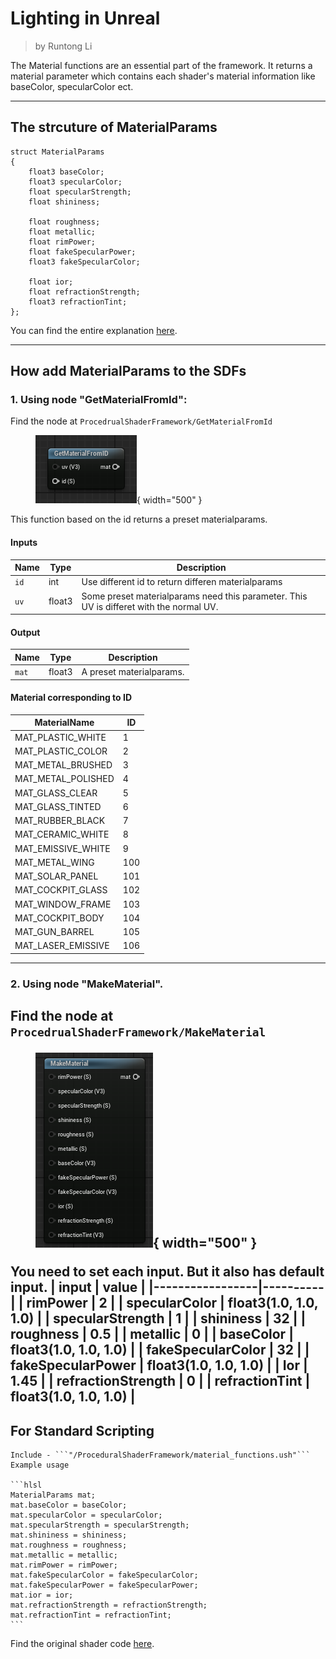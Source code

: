 <div class="container">
    <h1 class="main-heading">Lighting in Unreal</h1>
    <blockquote class="author">by Runtong Li</blockquote>
</div>

The Material functions are an essential part of the framework. It returns a material parameter which contains each shader's material information like baseColor, specularColor ect. 

---

## The strcuture of MaterialParams
```hlsl
struct MaterialParams
{
    float3 baseColor;
    float3 specularColor;
    float specularStrength;
    float shininess;

    float roughness;
    float metallic;
    float rimPower;
    float fakeSpecularPower;
    float3 fakeSpecularColor;

    float ior;
    float refractionStrength;
    float3 refractionTint;
};
```
You can find the entire explanation [here](../../../shaders/material/material_system.md).

 ---

## How add MaterialParams to the SDFs
### 1. Using node "GetMaterialFromId":

Find the node at ```ProcedrualShaderFramework/GetMaterialFromId```
    <figure markdown="span">
    ![Unreal PhongLighting Lighting](../images/material/GetMaterialFromId.png){ width="500" }
    </figure>
This function based on the id returns a preset materialparams.

#### Inputs

| Name            | Type     | Description |
|-----------------|----------|-------------|
| `id`   | int   | Use different id to return differen materialparams |
| `uv`   | float3   | Some preset materialparams need this parameter. This UV is differet with the normal UV.|
#### Output
| Name            | Type     | Description |
|-----------------|----------|-------------|
| `mat`   | float3   | A preset materialparams. |

#### Material corresponding to ID
| MaterialName            | ID     |
|-----------------|----------|
| MAT_PLASTIC_WHITE         |  1   |
| MAT_PLASTIC_COLOR         |  2   |
| MAT_METAL_BRUSHED         |  3   |
| MAT_METAL_POLISHED         |  4   |
| MAT_GLASS_CLEAR         |  5   |
| MAT_GLASS_TINTED         |  6   |
| MAT_RUBBER_BLACK         |  7   |
| MAT_CERAMIC_WHITE         |  8   |
| MAT_EMISSIVE_WHITE         |  9   |
| MAT_METAL_WING         |  100   |
| MAT_SOLAR_PANEL         |  101   |
| MAT_COCKPIT_GLASS         |  102   |
| MAT_WINDOW_FRAME         |  103   |
| MAT_COCKPIT_BODY         |  104   |
| MAT_GUN_BARREL         |  105   |
| MAT_LASER_EMISSIVE         |  106   |


---

### 2. Using node "MakeMaterial".
Find the node at ```ProcedrualShaderFramework/MakeMaterial```
    <figure markdown="span">
    ![Unreal PhongLighting Lighting](../images/material/MakeMaterial.png){ width="500" }
    </figure>
You need to set each input. But it also has default input.
| input            | value     |
|-----------------|----------|
| rimPower         |  2        |
| specularColor         | float3(1.0, 1.0, 1.0) |
| specularStrength        |  1   |
| shininess         |  32   |
| roughness         |  0.5   |
| metallic         |  0   |
| baseColor         |  float3(1.0, 1.0, 1.0)   |
| fakeSpecularColor         |  32   |
| fakeSpecularPower        |  float3(1.0, 1.0, 1.0)  |
| Ior         |  1.45   |
| refractionStrength         |  0   |
| refractionTint         |  float3(1.0, 1.0, 1.0)   |
---

## For Standard Scripting
    Include - ```"/ProceduralShaderFramework/material_functions.ush"```
    Example usage

    ```hlsl
    MaterialParams mat;
    mat.baseColor = baseColor;
    mat.specularColor = specularColor;
    mat.specularStrength = specularStrength;
    mat.shininess = shininess;
    mat.roughness = roughness;
    mat.metallic = metallic;
    mat.rimPower = rimPower;
    mat.fakeSpecularColor = fakeSpecularColor;
    mat.fakeSpecularPower = fakeSpecularPower;
    mat.ior = ior;
    mat.refractionStrength = refractionStrength;
    mat.refractionTint = refractionTint;
    ```

Find the original shader code [here](../../../shaders/material/material_system.md).